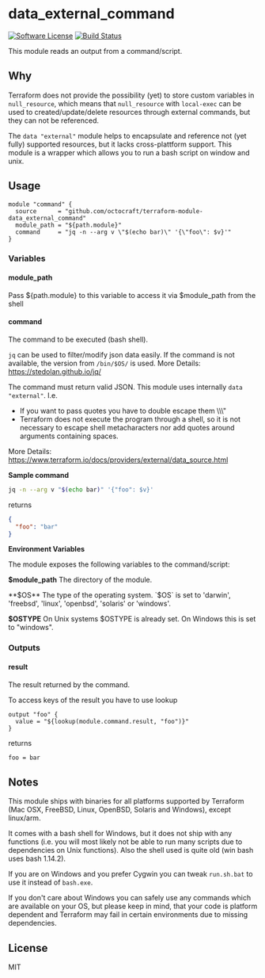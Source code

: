 # data_external_command

[![Software License][ico-license]](LICENSE.md)
[![Build Status][ico-travis]][link-travis]

This module reads an output from a command/script.

## Why
Terraform does not provide the possibility (yet) to store custom variables in `null_resource`, which means that `null_resource` with `local-exec` can be used to created/update/delete resources through external commands, but they can not be referenced.

The `data "external"` module helps to encapsulate and reference not (yet fully) supported resources, but it lacks cross-plattform support. This module is a wrapper which allows you to run a bash script on window and unix.

## Usage

```hcl
module "command" {
  source      = "github.com/octocraft/terraform-module-data_external_command"
  module_path = "${path.module}"
  command     = "jq -n --arg v \"$(echo bar)\" '{\"foo\": $v}'"
}
```

### Variables

#### module_path

Pass ${path.module} to this variable to access it via $module_path from the shell

#### command

The command to be executed (bash shell).

`jq` can be used to filter/modify json data easily. If the command is not available, the version from `/bin/$OS/` is used. More Details: https://stedolan.github.io/jq/

The command must return valid JSON. This module uses internally `data "external"`. I.e.
 - If you want to pass quotes you have to double escape them \\\\\\"
 - Terraform does not execute the program through a shell, so it is not necessary to escape shell metacharacters nor add quotes around arguments containing spaces.

More Details: https://www.terraform.io/docs/providers/external/data_source.html

**Sample command**
```bash
jq -n --arg v "$(echo bar)" '{"foo": $v}'
```
returns
```json
{
  "foo": "bar"
}
```

**Environment Variables**

The module exposes the following variables to the command/script:

**$module_path**
The directory of the module.

**$OS**
The type of the operating system. `$OS` is set to 'darwin', 'freebsd', 'linux', 'openbsd', 'solaris' or 'windows'. 

**$OSTYPE**
On Unix systems $OSTYPE is already set. On Windows this is set to "windows". 

### Outputs

#### result
The result returned by the command.

To access keys of the result you have to use lookup
```hcl
output "foo" {
  value = "${lookup(module.command.result, "foo")}"
}
```
returns
```bash
foo = bar
```

## Notes

This module ships with binaries for all platforms supported by Terraform (Maс OSX, FreeBSD, Linux, OpenBSD, Solaris and Windows), except linux/arm.

It comes with a bash shell for Windows, but it does not ship with any functions (i.e. you will most likely not be able to run many scripts due to dependencies on Unix functions). Also the shell used is quite old (win bash uses bash 1.14.2). 

If you are on Windows and you prefer Cygwin you can tweak `run.sh.bat` to use it instead of `bash.exe`.

If you don't care about Windows you can safely use any commands which are available on your OS, but please keep in mind, that your code is platform dependent and Terraform may fail in certain environments due to missing dependencies. 

## License

MIT

[link-travis]: https://travis-ci.org/octocraft/terraform-external-command

[ico-license]: https://img.shields.io/badge/license-MIT-brightgreen.svg?style=flat-square
[ico-travis]: https://img.shields.io/travis/octocraft/terraform-external-command/master.svg?style=flat-square
